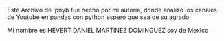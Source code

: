Este Archivo de ipnyb fue hecho por mi autoria, donde analizo los canales de Youtube en pandas con python espero que sea de su agrado 

Mi nombre es HEVERT DANIEL MARTINEZ DOMINGUEZ soy de Mexico
